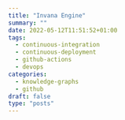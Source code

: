 ```yaml
---
title: "Invana Engine"
summary: ""
date: 2022-05-12T11:51:52+01:00
tags:
  - continuous-integration
  - continuous-deployment
  - github-actions
  - devops
categories:
  - knowledge-graphs
  - github
draft: false
type: "posts"
---
```

